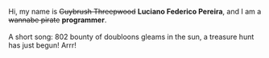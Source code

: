 Hi, my name is ~~Guybrush Threepwood~~ **Luciano Federico Pereira**, and I am a ~~wannabe pirate~~ **programmer**.<br><br>A short song: 802 bounty of doubloons gleams in the sun, a treasure hunt has just begun! Arrr!
